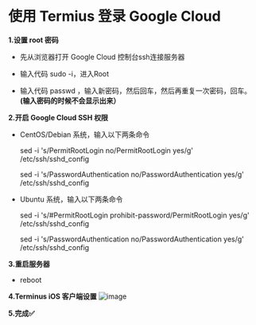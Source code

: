 # 使用 Termius 登录 Google Cloud

**1.设置 root 密码**

- 先从浏览器打开 Google Cloud 控制台ssh连接服务器

- 输入代码 sudo -i，进入Root

- 输入代码 passwd ，输入新密码，然后回车，然后再重复一次密码，回车。**(输入密码的时候不会显示出来）**


**2.开启 Google Cloud SSH 权限**

- CentOS/Debian 系统，输入以下两条命令

    sed -i 's/PermitRootLogin no/PermitRootLogin yes/g' /etc/ssh/sshd_config

    sed -i 's/PasswordAuthentication no/PasswordAuthentication yes/g' /etc/ssh/sshd_config

- Ubuntu 系统，输入以下两条命令

    sed -i 's/#PermitRootLogin prohibit-password/PermitRootLogin yes/g' /etc/ssh/sshd_config

    sed -i 's/PasswordAuthentication no/PasswordAuthentication yes/g' /etc/ssh/sshd_config

**3.重启服务器**

   - reboot

**4.Terminus iOS 客户端设置**
   ![image](https://github.com/iJony/Google-Cloud-SSH/blob/master/IMG_496.JPEG)

**5.完成✅**



